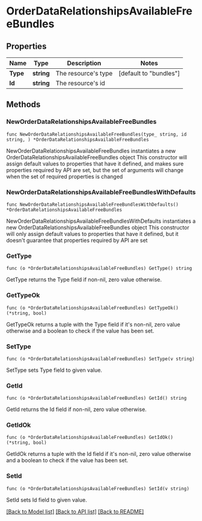 # OrderDataRelationshipsAvailableFreeBundles

## Properties

Name | Type | Description | Notes
------------ | ------------- | ------------- | -------------
**Type** | **string** | The resource&#39;s type | [default to "bundles"]
**Id** | **string** | The resource&#39;s id | 

## Methods

### NewOrderDataRelationshipsAvailableFreeBundles

`func NewOrderDataRelationshipsAvailableFreeBundles(type_ string, id string, ) *OrderDataRelationshipsAvailableFreeBundles`

NewOrderDataRelationshipsAvailableFreeBundles instantiates a new OrderDataRelationshipsAvailableFreeBundles object
This constructor will assign default values to properties that have it defined,
and makes sure properties required by API are set, but the set of arguments
will change when the set of required properties is changed

### NewOrderDataRelationshipsAvailableFreeBundlesWithDefaults

`func NewOrderDataRelationshipsAvailableFreeBundlesWithDefaults() *OrderDataRelationshipsAvailableFreeBundles`

NewOrderDataRelationshipsAvailableFreeBundlesWithDefaults instantiates a new OrderDataRelationshipsAvailableFreeBundles object
This constructor will only assign default values to properties that have it defined,
but it doesn't guarantee that properties required by API are set

### GetType

`func (o *OrderDataRelationshipsAvailableFreeBundles) GetType() string`

GetType returns the Type field if non-nil, zero value otherwise.

### GetTypeOk

`func (o *OrderDataRelationshipsAvailableFreeBundles) GetTypeOk() (*string, bool)`

GetTypeOk returns a tuple with the Type field if it's non-nil, zero value otherwise
and a boolean to check if the value has been set.

### SetType

`func (o *OrderDataRelationshipsAvailableFreeBundles) SetType(v string)`

SetType sets Type field to given value.


### GetId

`func (o *OrderDataRelationshipsAvailableFreeBundles) GetId() string`

GetId returns the Id field if non-nil, zero value otherwise.

### GetIdOk

`func (o *OrderDataRelationshipsAvailableFreeBundles) GetIdOk() (*string, bool)`

GetIdOk returns a tuple with the Id field if it's non-nil, zero value otherwise
and a boolean to check if the value has been set.

### SetId

`func (o *OrderDataRelationshipsAvailableFreeBundles) SetId(v string)`

SetId sets Id field to given value.



[[Back to Model list]](../README.md#documentation-for-models) [[Back to API list]](../README.md#documentation-for-api-endpoints) [[Back to README]](../README.md)


